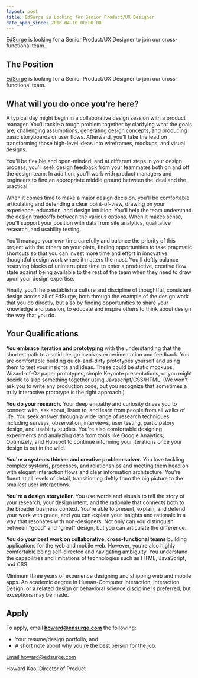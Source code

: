 ```yaml
---
layout: post
title: EdSurge is Looking for Senior Product/UX Designer
date_open_since: 2016-04-10 00:00:00
---
```


[EdSurge](http://www.edsurge.com) is looking for a Senior Product/UX Designer to join our cross-functional team. 

<!--break-->

## The Position

[EdSurge](http://www.edsurge.com) is looking for a Senior Product/UX Designer to join our cross-functional team. 

## What will you do once you're here?

A typical day might begin in a collaborative design session with a product manager. You’ll tackle a tough problem together by clarifying what the goals are, challenging assumptions, generating design concepts, and producing basic storyboards or user flows. Afterward, you'll take the lead on transforming those high-level ideas into wireframes, mockups, and visual designs.

You'll be flexible and open-minded, and at different steps in your design process, you'll seek design feedback from your teammates both on and off the design team. In addition, you’ll work with product managers and engineers to find an appropriate middle ground between the ideal and the practical.

When it comes time to make a major design decision, you'll be comfortable articulating and defending a clear point-of-view, drawing on your experience, education, and design intuition. You’ll help the team understand the design tradeoffs between the various options. When it makes sense, you'll support your position with data from site analytics, qualitative research, and usability testing. 

You'll manage your own time carefully and balance the priority of this project with the others on your plate, finding opportunities to take pragmatic shortcuts so that you can invest more time and effort in innovative, thoughtful design work where it matters the most. You'll deftly balance reserving blocks of uninterrupted time to enter a productive, creative flow state against being available to the rest of the team when they need to draw upon your design expertise.

Finally, you'll help establish a culture and discipline of thoughtful, consistent design across all of EdSurge, both through the example of the design work that you do directly, but also by finding opportunities to share your knowledge and passion, to educate and inspire others to think about design the way that you do. 

## Your Qualifications

**You embrace iteration and prototyping** with the understanding that the shortest path to a solid design involves experimentation and feedback. You are comfortable building quick-and-dirty prototypes yourself and using them to test your insights and ideas. These could be static mockups, Wizard-of-Oz paper prototypes, simple Keynote presentations, or you might decide to slap something together using Javascript/CSS/HTML. (We won't ask you to write any production code, but you recognize that sometimes a truly interactive prototype is the right approach.)

**You do your research.** Your deep empathy and curiosity drives you to connect with, ask about, listen to, and learn from people from all walks of life. You seek answer through a wide range of research techniques including surveys, observation, interviews, user testing, participatory design, and usability studies. You're also comfortable designing experiments and analyzing data from tools like Google Analytics, Optimizely, and Hubspot to continue informing your iterations once your design is out in the wild.

**You're a systems thinker and creative problem solver.** You love tackling complex systems, processes, and relationships and meeting them head on with elegant interaction flows and clear information architecture. You're fluent at all levels of detail, transitioning deftly from the big picture to the smallest user interactions.

**You're a design storyteller.** You use words and visuals to tell the story of your research, your design intent, and the rationale that connects both to the broader business context. You're able to present, explain, and defend your work with grace, and you can explain your insights and rationale in a way that resonates with non-designers. Not only can you distinguish between "good" and "great" design, but you can articulate the difference.

**You do your best work on collaborative, cross-functional teams** building applications for the web and mobile web. However, you’re also highly comfortable being self-directed and navigating ambiguity. You understand the capabilities and limitations of technologies such as HTML, JavaScript, and CSS.

Minimum three years of experience designing and shipping web and mobile apps. An academic degree in Human-Computer Interaction, Interaction Design, or a related design or behavioral science discipline is preferred, but exceptions may be made.

## Apply

To apply, email **howard@edsurge.com** the following:

* Your resume/design portfolio, and
* A short note about why you're the best person for the job.

<a href="mailto:howard@edsurge.com" class="button button-rounded button-primary button-large">Email howard@edsurge.com</a>

Howard Kao, Director of Product
